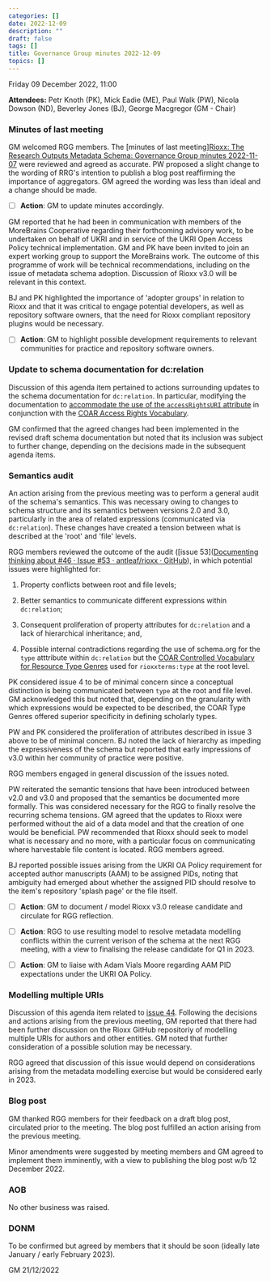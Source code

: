 ```yaml
---
categories: []
date: 2022-12-09
description: ""
draft: false
tags: []
title: Governance Group minutes 2022-12-09
topics: []
---
```


Friday 09 December 2022, 11:00

**Attendees:** Petr Knoth (PK), Mick Eadie (ME), Paul Walk (PW), Nicola Dowson (ND), Beverley Jones (BJ), George Macgregor (GM - Chair)

### Minutes of last meeting

GM welcomed RGG members. The [minutes of last meeting][Rioxx: The Research Outputs Metadata Schema: Governance Group minutes 2022-11-07](https://www.rioxx.net/governance/minutes/2022-11-07/) were reviewed and agreed as accurate. PW proposed a slight change to the wording of RRG's intention to publish a blog post reaffirming the importance of aggregators. GM agreed the wording was less than ideal and a change should be made.

- [ ] **Action**: GM to update minutes accordingly. 

GM reported that he had been in communication with members of the MoreBrains Cooperative regarding their forthcoming advisory work, to be undertaken on behalf of UKRI and in service of the UKRI Open Access Policy technical implementation. GM and PK have been invited to join an expert working group to support the MoreBrains work. The outcome of this programme of work will be technical recommendations, including on the issue of metadata schema adoption. Discussion of Rioxx v3.0 will be relevant in this context.

BJ and PK highlighted the importance of 'adopter groups' in relation to Rioxx and that it was critical to engage potential developers, as well as repository software owners, that the need for Rioxx compliant repository plugins would be necessary.

- [ ] **Action**: GM to highlight possible development requirements to relevant communities for practice and repository software owners.

### Update to schema documentation for dc:relation

Discussion of this agenda item pertained to actions surrounding updates to the schema documentation for `dc:relation`. In particular, modifying the documentation to [accommodate the use of the `accessRightsURI` attribute](https://github.com/antleaf/rioxx/blob/4c6ec6fbc5396919aa44d94e24da7f00178a6fe8/webroot/content/profiles/v3-0-rc-2/dc_relation.md) in conjunction with the [COAR Access Rights Vocabulary](https://vocabularies.coar-repositories.org/access_rights/).

GM confirmed that the agreed changes had been implemented in the revised draft schema documentation but noted that its inclusion was subject to further change, depending on the decisions made in the subsequent agenda items.

### Semantics audit

An action arising from the previous meeting was to perform a general audit of the schema's semantics. This was necessary owing to changes to schema structure and its semantics between versions 2.0 and 3.0, particularly in the area of related expressions (communicated via `dc:relation`). These changes have created a tension between what is described at the 'root' and 'file' levels.

RGG members reviewed the outcome of the audit ([issue 53]([Documenting thinking about #46 · Issue #53 · antleaf/rioxx · GitHub](https://github.com/antleaf/rioxx/issues/53)), in which potential issues were highlighted for:

1. Property conflicts between root and file levels;

2. Better semantics to communicate different expressions within `dc:relation`;

3. Consequent proliferation of property attributes for `dc:relation` and a lack of hierarchical inheritance; and,

4. Possible internal contradictions regarding the use of schema.org for the `type` atttribute within `dc:relation` but the [COAR Controlled Vocabulary for Resource Type Genres](http://vocabularies.coar-repositories.org/documentation/resource_types/) used for `rioxxterms:type` at the root level.  

PK considered issue 4 to be of minimal concern since a conceptual distinction is being communicated between `type` at the root and file level. GM acknowledged this but noted that, depending on the granularity with which expressions would be expected to be described, the COAR Type Genres offered superior specificity in defining scholarly types.

PW and PK considered the proliferation of attributes described in issue 3 above to be of minimal concern. BJ noted the lack of hierarchy as impeding the expressiveness of the schema but reported that early impressions of v3.0 within her community of practice were positive.

RGG members engaged in general discussion of the issues noted.

PW reiterated the semantic tensions that have been introduced between v2.0 and v3.0 and proposed that the semantics be documented more formally. This was considered necessary for the RGG to finally resolve the recurring schema tensions. GM agreed that the updates to Rioxx were performed without the aid of a data model and that the creation of one would be beneficial. PW recommended that Rioxx should seek to model what is necessary and no more, with a particular focus on communicating where harvestable file content is located. RGG members agreed.

BJ reported possible issues arising from the UKRI OA Policy requirement for accepted author manuscripts (AAM) to be assigned PIDs, noting that ambiguity had emerged about whether the assigned PID should resolve to the item's repository 'splash page' or the file itself.

- [ ] **Action**: GM to document / model Rioxx v3.0 release candidate and circulate for RGG reflection. 

- [ ] **Action**: RGG to use resulting model to resolve metadata modelling conflicts within the current verison of the schema at the next RGG meeting, with a view to finalising the release candidate for Q1 in 2023.

- [ ] **Action**: GM to liaise with Adam Vials Moore regarding AAM PID expectations under the UKRI OA Policy.

### Modelling multiple URIs

Discussion of this agenda item related to [issue 44](https://github.com/antleaf/rioxx/issues/44). Following the decisions and actions arising from the previous meeting, GM reported that there had been further discussion  on the Rioxx GitHub repositoriy of modelling multiple URIs for authors and other entities. GM noted that further consideration of a possible solution may be necessary. 

RGG agreed that discussion of this issue would depend on considerations arising from the metadata modelling exercise but would be considered early in 2023.

### Blog post

GM thanked RGG members for their feedback on a draft blog post, circulated prior to the meeting. The blog post fulfilled an action arising from the previous meeting.

Minor amendments were suggested by meeting members and GM agreed to implement them imminently, with a view to publishing the blog post w/b 12 December 2022.

### AOB

No other business was raised.

### DONM

To be confirmed but agreed by members that it should be soon (ideally late January / early February 2023).

GM 21/12/2022

